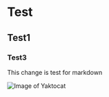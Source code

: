 # Test
## Test1
### Test3

This change is test for markdown

![Image of Yaktocat](https://octodex.github.com/images/yaktocat.png)

